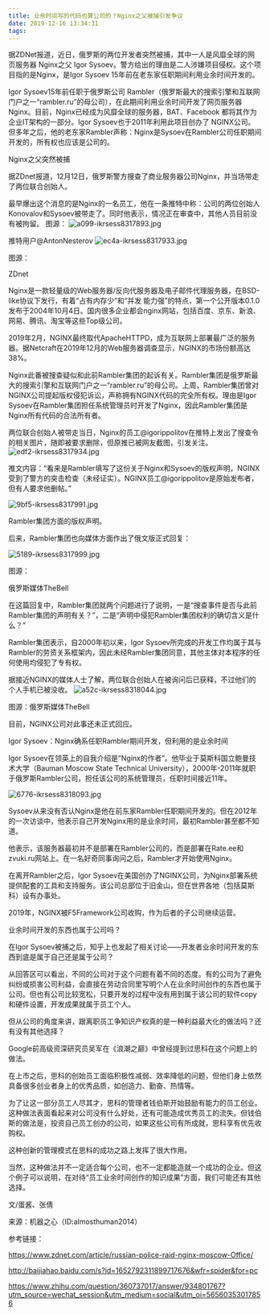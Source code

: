 ```yaml
---
title: 业余时间写的代码也算公司的？Nginx之父被捕引发争议
date: 2019-12-16 13:34:31
tags:
---
```

据ZDNet报道，近日，俄罗斯的两位开发者突然被捕，其中一人是风靡全球的网页服务器 Nginx之父 Igor Sysoev。警方给出的理由是二人涉嫌项目侵权。这个项目指的是Nginx，是Igor Sysoev 15年前在老东家任职期间利用业余时间开发的。

Igor Sysoev15年前任职于俄罗斯公司 Rambler（俄罗斯最大的搜索引擎和互联网门户之一“rambler.ru”的母公司），在此期间利用业余时间开发了网页服务器 Nginx。目前，Nginx已经成为风靡全球的服务器，BAT、Facebook 都将其作为企业IT架构的一部分。Igor Sysoev也于2011年利用此项目创办了 NGINX公司。但多年之后，他的老东家Rambler声称：Nginx是Sysoev在Rambler公司任职期间开发的，所有权也应该是公司的。

Nginx之父突然被捕

据ZDnet报道，12月12日，俄罗斯警方搜查了商业服务器公司Nginx，并当场带走了两位联合创始人。

最早爆出这个消息的是Nginx的一名员工，他在一条推特中称：公司的两位创始人Konovalov和Sysoev被带走了。同时他表示，情况正在审查中，其他人员目前没有被拘留。
图源：
![a099-ikrsess8317893.jpg](https://image.yuelingnet.cn/static/0b2b7268d1f5b17c2d19ea587f363cdf.jpg)

推特用户@AntonNesterov
![ec4a-ikrsess8317933.jpg](https://image.yuelingnet.cn/static/37374dfa331ed3cdf91a58fb46f2c9bb.jpg)

图源：

ZDnet

Nginx是一款轻量级的Web服务器/反向代服务器及电子邮件代理服务器，在BSD-like协议下发行，有着“占有内存少”和“并发 能力强”的特点，第一个公开版本0.1.0发布于2004年10月4日。国内很多企业都会nginx网站，包括百度、京东、新浪、网易、腾讯、淘宝等这些Top级公司。

2019年2月，NGINX最终取代ApacheHTTPD，成为互联网上部署最广泛的服务器。据Netcraft在2019年12月的Web服务器调查显示，NGINX的市场份额高达38%。

Nginx此番被搜查疑似和此前Rambler集团的起诉有关。Rambler集团是俄罗斯最大的搜索引擎和互联网门户之一“rambler.ru”的母公司。上周，Rambler集团曾对NGINX公司提起版权侵犯诉讼，声称拥有NGINX代码的完全所有权。理由是Igor Sysoev在Rambler集团担任系统管理员时开发了Nginx，因此Rambler集团是Nginx所有代码的合法所有者。

两位联合创始人被带走当日，Nginx的员工@igorippolitov在推特上发出了搜查令的相关图片，随即被要求删除，但原推已被网友截图，引发关注。
![edf2-ikrsess8317934.jpg](https://image.yuelingnet.cn/static/b39f62e3eb48c725af2bbaec08367cb9.jpg)


推文内容：“看来是Rambler填写了这份关于Nginx和Sysoev的版权声明，NGINX受到了警方的突击检查（未经证实）。NGINX员工@igorippolitov是原始发布者，但有人要求他删帖。”

![9bf5-ikrsess8317991.jpg](https://image.yuelingnet.cn/static/8e4d75a714137b772e926f6e597a53dc.jpg)

Rambler集团方面的版权声明。

后来，Rambler集团也向媒体方面作出了俄文版正式回复：

![5189-ikrsess8317999.jpg](https://image.yuelingnet.cn/static/042915890f597c537fb8ec8ea4b538dd.jpg)

图源：

俄罗斯媒体TheBell

在这篇回复中，Rambler集团就两个问题进行了说明，一是“搜查事件是否与此前Rambler集团的声明有关？”，二是“声明中侵犯Rambler集团权利的确切含义是什么？”

Rambler集团表示，自2000年初以来，Igor Sysoev所完成的开发工作均属于其与Rambler的劳资关系框架内，因此未经Rambler集团同意，其他主体对本程序的任何使用均侵犯了专有权。

据接近NGINX的媒体人士了解，两位联合创始人在被询问后已获释，不过他们的个人手机已被没收。
![a52c-ikrsess8318044.jpg](https://image.yuelingnet.cn/static/17cb7f0e971eec09a5c5925e0180c842.jpg)

图源：俄罗斯媒体TheBell

目前，NGINX公司对此事还未正式回应。

Igor Sysoev：Nginx确系任职Rambler期间开发，但利用的是业余时间

Igor Sysoev在领英上的自我介绍是“Nginx的作者”。他毕业于莫斯科国立鲍曼技术大学（Bauman Moscow State Technical University），2000年-2011年就职于俄罗斯Rambler公司，担任该公司的系统管理员，任职时间接近11年。

![6776-ikrsess8318093.jpg](https://image.yuelingnet.cn/static/cc9de1ebc1836670f991b8b6ed36a6bc.jpg)

Sysoev从来没有否认Nginx是他在前东家Rambler任职期间开发的。但在2012年的一次访谈中，他表示自己开发Nginx用的是业余时间，最初Rambler甚至都不知道。

他表示，该服务器最初并不是部署在Rambler公司的，而是部署在Rate.ee和zvuki.ru网站上。在一名好奇同事询问之后，Rambler才开始使用Nginx。

在离开Rambler之后，Igor Sysoev在美国创办了NGINX公司，为Nginx部署系统提供配套的工具和支持服务。该公司总部位于旧金山，但在世界各地（包括莫斯科）设有办事处。

2019年，NGINX被F5Framework公司收购，作为后者的子公司继续运营。

业余时间开发的东西也属于公司吗？

在Igor Sysoev被捕之后，知乎上也发起了相关讨论——开发者业余时间开发的东西到底是属于自己还是属于公司？

从回答区可以看出，不同的公司对于这个问题有着不同的态度。有的公司为了避免纠纷或损害公司利益，会直接在劳动合同里写明个人在业余时间创作的东西也属于公司。但也有公司比较宽松，只要开发的过程中没有用到属于该公司的软件copy和硬件设置，开发成果就属于员工个人。

但从公司的角度来讲，跟离职员工争知识产权真的是一种利益最大化的做法吗？还有没有其他选择？

Google前高级资深研究员吴军在《浪潮之巅》中曾经提到过思科在这个问题上的做法。

在上市之后，思科的创始员工面临积极性减弱、效率降低的问题，但他们身上依然具备很多创业者身上的优秀品质，如创造力、勤奋、热情等。


为了让这一部分员工人尽其才，思科的管理者钱伯斯开始鼓励有能力的员工创业。这种做法表面看起来对公司没有什么好处，还有可能造成优秀员工的流失。但钱伯斯的做法是，投资自己员工创办的公司，如果这些公司有所成就，思科享有优先收购权。

这种创新的管理模式在思科的成功之路上发挥了很大作用。

当然，这种做法并不一定适合每个公司，也不一定都能造就一个成功的企业。但这个例子可以说明，在对待“员工业余时间创作的知识成果”方面，我们可能还有其他选择。

文/蛋酱、张倩

来源：机器之心（ID:almosthuman2014）

参考链接：

https://www.zdnet.com/article/russian-police-raid-nginx-moscow-Office/

http://baijiahao.baidu.com/s?id=1652792311899717676&wfr=spider&for=pc

https://www.zhihu.com/question/360737017/answer/934801767?utm_source=wechat_session&utm_medium=social&utm_oi=56560353017856
